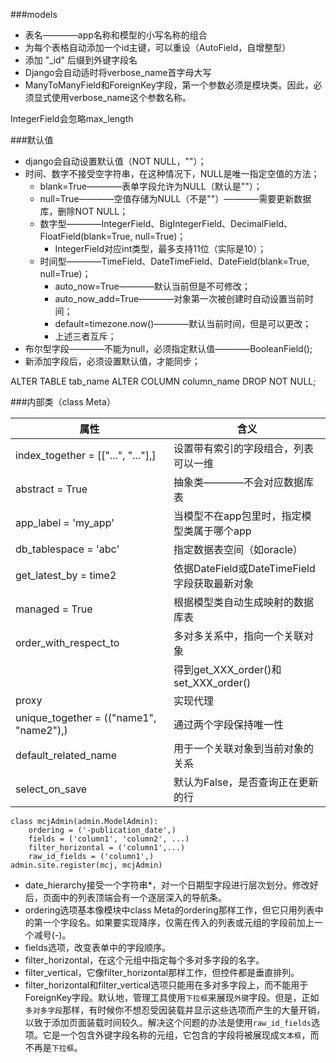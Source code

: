 ###models
- 表名————app名称和模型的小写名称的组合
- 为每个表格自动添加一个id主键，可以重设（AutoField，自增整型）
- 添加 "_id" 后缀到外键字段名
- Django会自动适时将verbose_name首字母大写
- ManyToManyField和ForeignKey字段，第一个参数必须是模块类。因此，必须显式使用verbose_name这个参数名称。

IntegerField会忽略max_length

###默认值
- django会自动设置默认值（NOT NULL，""）；
- 时间、数字不接受空字符串，在这种情况下，NULL是唯一指定空值的方法；
    + blank=True————表单字段允许为NULL（默认是""）；
    + null=True————空值存储为NULL（不是""）————需要更新数据库，删除NOT NULL；
    + 数字型————IntegerField、BigIntegerField、DecimalField、FloatField(blank=True, null=True)；
        * IntegerField对应int类型，最多支持11位（实际是10）；
    + 时间型————TimeField、DateTimeField、DateField(blank=True, null=True)；
        * auto_now=True————默认当前但是不可修改；
        * auto_now_add=True————对象第一次被创建时自动设置当前时间；
        * default=timezone.now()————默认当前时间，但是可以更改；
        * 上述三者互斥；
- 布尔型字段————不能为null，必须指定默认值————BooleanField();
- 新添加字段后，必须设置默认值，才能同步；

ALTER TABLE tab_name ALTER COLUMN column_name DROP NOT NULL;

###内部类（class Meta）

|                   属性                  |                     含义                     |
|-----------------------------------------|----------------------------------------------|
| index_together = [["...", "..."],]      | 设置带有索引的字段组合，列表可以一维         |
| abstract = True                         | 抽象类————不会对应数据库表                   |
| app_label = 'my_app'                    | 当模型不在app包里时，指定模型类属于哪个app   |
| db_tablespace = 'abc'                   | 指定数据表空间（如oracle）                   |
| get_latest_by = time2                   | 依据DateField或DateTimeField字段获取最新对象 |
| managed = True                          | 根据模型类自动生成映射的数据库表             |
| order_with_respect_to                   | 多对多关系中，指向一个关联对象               |
|                                         | 得到get_XXX_order()和set_XXX_order()         |
| proxy                                   | 实现代理                                     |
| unique_together = (("name1", "name2"),) | 通过两个字段保持唯一性                       |
| default_related_name                    | 用于一个关联对象到当前对象的关系             |
| select_on_save                          | 默认为False，是否查询正在更新的行            |


```
class mcjAdmin(admin.ModelAdmin):
    ordering = ('-publication_date',)
    fields = ('column1', 'column2', ...)
    filter_horizontal = ('column1',...)
    raw_id_fields = ('column1',)
admin.site.register(mcj, mcjAdmin)
```
- date_hierarchy接受一个字符串*，对一个日期型字段进行层次划分。修改好后，页面中的列表顶端会有一个逐层深入的导航条。
- ordering选项基本像模块中class Meta的ordering那样工作，但它只用列表中的第一个字段名。如果要实现降序，仅需在传入的列表或元组的字段前加上一个减号(-)。
- fields选项，改变表单中的字段顺序。  
- filter_horizontal，在这个元组中指定每个多对多字段的名字。
- filter_vertical，它像filter_horizontal那样工作，但控件都是垂直排列。
- filter_horizontal和filter_vertical选项只能用在多对多字段上，而不能用于ForeignKey字段。默认地，管理工具使用`下拉框`来展现`外键`字段。但是，正如`多对多字段`那样，有时候你不想忍受因装载并显示这些选项而产生的大量开销，以致于添加页面装载时间较久。解决这个问题的办法是使用`raw_id_fields`选项。它是一个包含外键字段名称的元组，它包含的字段将被展现成`文本框`，而不再是`下拉框`。